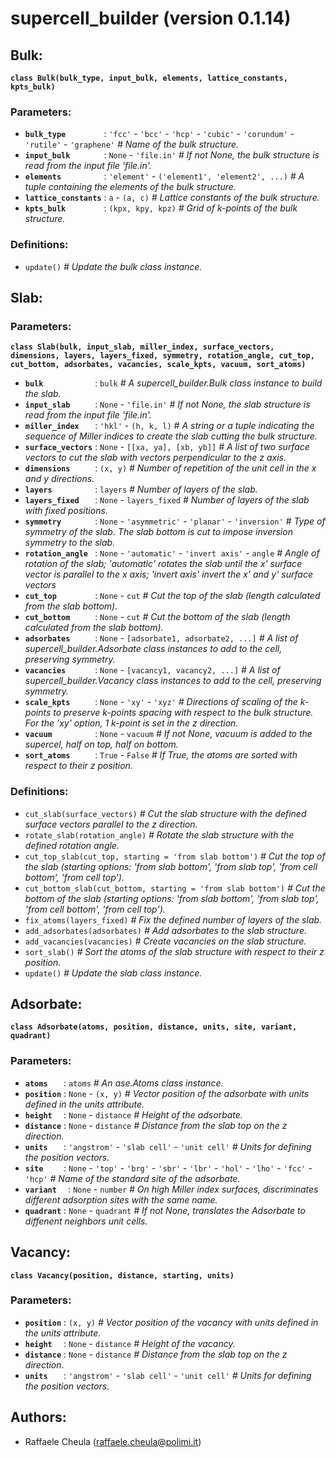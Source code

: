 # supercell_builder (version 0.1.14)

## **Bulk:**

**`class Bulk(bulk_type, input_bulk, elements, lattice_constants, kpts_bulk)`**

### Parameters:

  * **`bulk_type        `** : `'fcc'` - `'bcc'` - `'hcp'` - `'cubic'` - `'corundum'` - `'rutile'` - `'graphene'` _# Name of the bulk structure._
  * **`input_bulk       `** : `None` - `'file.in'` _# If not None, the bulk structure is read from the input file 'file.in'._
  * **`elements         `** : `'element'` - `('element1', 'element2', ...)` _# A tuple containing the elements of the bulk structure._
  * **`lattice_constants`** : `a` - `(a, c)` _# Lattice constants of the bulk structure._
  * **`kpts_bulk        `** : `(kpx, kpy, kpz)` _# Grid of k-points of the bulk structure._

### Definitions:

  * `update()` _# Update the bulk class instance._


## **Slab:**

### Parameters:

**`class Slab(bulk, input_slab, miller_index, surface_vectors, dimensions, layers, layers_fixed, symmetry, rotation_angle, cut_top, cut_bottom, adsorbates, vacancies, scale_kpts, vacuum, sort_atoms)`**

  * **`bulk           `** : `bulk` _# A supercell_builder.Bulk class instance to build the slab._
  * **`input_slab     `** : `None` - `'file.in'` _# If not None, the slab structure is read from the input file 'file.in'._
  * **`miller_index   `** : `'hkl'` - `(h, k, l)` _# A string or a tuple indicating the sequence of Miller indices to create the slab cutting the bulk structure._
  * **`surface_vectors`** : `None` - `[[xa, ya], [xb, yb]]` _# A list of two surface vectors to cut the slab with vectors perpendicular to the z axis._
  * **`dimensions     `** : `(x, y)` _# Number of repetition of the unit cell in the x and y directions._
  * **`layers         `** : `layers` _# Number of layers of the slab._
  * **`layers_fixed   `** : `None` - `layers_fixed` _# Number of layers of the slab with fixed positions._
  * **`symmetry       `** : `None` - `'asymmetric'` - `'planar'` - `'inversion'` _# Type of symmetry of the slab. The slab bottom is cut to impose inversion symmetry to the slab._
  * **`rotation_angle `** : `None` - `'automatic'` - `'invert axis'` - `angle` _# Angle of rotation of the slab; 'automatic' rotates the slab until the x' surface vector is parallel to the x axis; 'invert axis' invert the x' and y' surface vectors_
  * **`cut_top        `** : `None` - `cut` _# Cut the top of the slab (length calculated from the slab bottom)._
  * **`cut_bottom     `** : `None` - `cut` _# Cut the bottom of the slab (length calculated from the slab bottom)._
  * **`adsorbates     `** : `None` - `[adsorbate1, adsorbate2, ...]` _# A list of supercell_builder.Adsorbate class instances to add to the cell, preserving symmetry._
  * **`vacancies      `** : `None` - `[vacancy1, vacancy2, ...]` _# A list of supercell_builder.Vacancy class instances to add to the cell, preserving symmetry._
  * **`scale_kpts     `** : `None` - `'xy'` - `'xyz'` _# Directions of scaling of the k-points to preserve k-points spacing with respect to the bulk structure. For the 'xy' option, 1 k-point is set in the z direction._
  * **`vacuum         `** : `None` - `vacuum` _# If not None, vacuum is added to the supercel, half on top, half on bottom._
  * **`sort_atoms     `** : `True` - `False` _# If True, the atoms are sorted with respect to their z position._

### Definitions:

  * `cut_slab(surface_vectors)` _# Cut the slab structure with the defined surface vectors parallel to the z direction._
  * `rotate_slab(rotation_angle)` _# Rotate the slab structure with the defined rotation angle._
  * `cut_top_slab(cut_top, starting = 'from slab bottom')` _# Cut the top of the slab (starting options: 'from slab bottom', 'from slab top', 'from cell bottom', 'from cell top')._
  * `cut_bottom_slab(cut_bottom, starting = 'from slab bottom')` _# Cut the bottom of the slab (starting options: 'from slab bottom', 'from slab top', 'from cell bottom', 'from cell top')._
  * `fix_atoms(layers_fixed)` _# Fix the defined number of layers of the slab._
  * `add_adsorbates(adsorbates)` _# Add adsorbates to the slab structure._
  * `add_vacancies(vacancies)` _# Create vacancies on the slab structure._
  * `sort_slab()` _# Sort the atoms of the slab structure with respect to their z position._
  * `update()` _# Update the slab class instance._

## **Adsorbate:**

**`class Adsorbate(atoms, position, distance, units, site, variant, quadrant)`**

### Parameters:

  * **`atoms   `** : `atoms` _# An ase.Atoms class instance._
  * **`position`** : `None` - `(x, y)` _# Vector position of the adsorbate with units defined in the units attribute._
  * **`height  `** : `None` - `distance` _# Height of the adsorbate._
  * **`distance`** : `None` - `distance` _# Distance from the slab top on the z direction._
  * **`units   `** : `'angstrom'` - `'slab cell'` - `'unit cell'` _# Units for defining the position vectors._
  * **`site    `** : `None` - `'top'` - `'brg'` - `'sbr'` - `'lbr'` - `'hol'` - `'lho'` - `'fcc'` - `'hcp'` _# Name of the standard site of the adsorbate._ 
  * **`variant  `** : `None` - `number` _# On high Miller index surfaces, discriminates different adsorption sites with the same name._
  * **`quadrant`** : `None` - `quadrant` _# If not None, translates the Adsorbate to diffenent neighbors unit cells._

## **Vacancy:**

**`class Vacancy(position, distance, starting, units)`**

### Parameters:

  * **`position`** : `(x, y)` _# Vector position of the vacancy with units defined in the units attribute._
  * **`height  `** : `None` - `distance` _# Height of the vacancy._
  * **`distance`** : `None` - `distance` _# Distance from the slab top on the z direction._
  * **`units   `** : `'angstrom'` - `'slab cell'` - `'unit cell'` _# Units for defining the position vectors._

## Authors:

  * Raffaele Cheula (raffaele.cheula@polimi.it)
